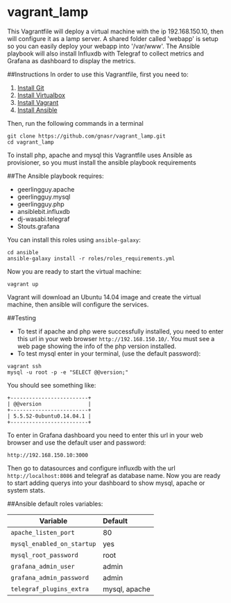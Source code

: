 # vagrant_lamp
This Vagrantfile will deploy a virtual machine with the ip 192.168.150.10, then will configure it as a lamp server.
A shared folder called 'webapp' is setup so you can easily deploy your webapp into '/var/www'.
The Ansible playbook will also install Influxdb with Telegraf to collect metrics and Grafana as dashboard to display the metrics.

##Instructions
In order to use this Vagrantfile, first you need to:

1. [Install Git](https://git-scm.com/book/en/v2/Getting-Started-Installing-Git)
2. [Install Virtualbox](https://www.virtualbox.org/wiki/Downloads)
3. [Install Vagrant](https://www.vagrantup.com/docs/installation/)
4. [Install Ansible](https://docs.ansible.com/ansible/intro_installation.html)

Then, run the following commands in a terminal
```
git clone https://github.com/gnasr/vagrant_lamp.git
cd vagrant_lamp
```
To install php, apache and mysql this Vagrantfile uses Ansible as provisioner, so you must install the ansible playbook requirements

##The Ansible playbook requires:
* geerlingguy.apache
* geerlingguy.mysql
* geerlingguy.php
* ansiblebit.influxdb
* dj-wasabi.telegraf
* Stouts.grafana

You can install this roles using `ansible-galaxy`:
```
cd ansible
ansible-galaxy install -r roles/roles_requirements.yml
```

Now you are ready to start the virtual machine:
```
vagrant up
```
Vagrant will download an Ubuntu 14.04 image and create the virtual machine, then ansible will configure the services.

##Testing
* To test if apache and php were successfully installed, you need to enter this url in your web browser `http://192.168.150.10/`. You must see a web page showing the info of the php version installed.
* To test mysql enter in your terminal, (use the default password):
```
vagrant ssh
mysql -u root -p -e "SELECT @@version;"
```
You should see something like:
```
+-------------------------+
| @@version               |
+-------------------------+
| 5.5.52-0ubuntu0.14.04.1 |
+-------------------------+
```

To enter in Grafana dashboard you need to enter this url in your web browser and use the default user and password:
```
http://192.168.150.10:3000
```
Then go to datasources and configure influxdb with the url `http://localhost:8086` and telegraf as database name.
Now you are ready to start adding querys into your dashboard to show mysql, apache or system stats.

##Ansible default roles variables:

|Variable|Default|
|---|:--|
|```apache_listen_port```|80|
|```mysql_enabled_on_startup```|yes|
|```mysql_root_password```|root|
|```grafana_admin_user```|admin|
|```grafana_admin_password```|admin|
|```telegraf_plugins_extra```|mysql, apache|
